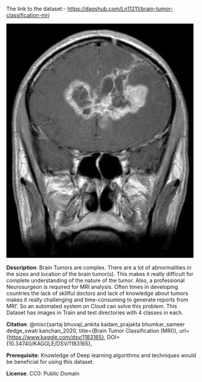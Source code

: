 
The link to the dataset:-
https://dagshub.com/Ln11211/brain-tumor-classification-mri

![image_from_dataset](image.png)

**Description**:
Brain Tumors are complex. There are a lot of abnormalities in the sizes and location of the brain tumor(s). This makes it really difficult for complete understanding of the nature of the tumor. Also, a professional Neurosurgeon is required for MRI analysis. Often times in developing countries the lack of skillful doctors and lack of knowledge about tumors makes it really challenging and time-consuming to generate reports from MRI’. So an automated system on Cloud can solve this problem. This Dataset has images in Train and test directories with 4 classes in each.

**Citation**:
 @misc{sartaj bhuvaji_ankita kadam_prajakta bhumkar_sameer dedge_swati kanchan_2020,
	title={Brain Tumor Classification (MRI)},
	url={https://www.kaggle.com/dsv/1183165},
	DOI={10.34740/KAGGLE/DSV/1183165},

**Prerequisite**:
Knowledge of Deep learning algorithms and techniques would be beneficial for using this dataset.

**License**:
CC0: Public Domain
